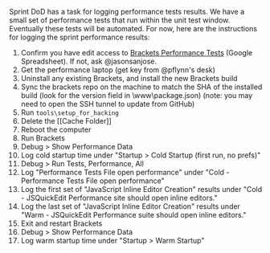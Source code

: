 Sprint DoD has a task for logging performance tests results. We have a small set of performance tests that run within the unit test window. Eventually these tests will be automated. For now, here are the instructions for logging the sprint performance results:

1. Confirm you have edit access to [Brackets Performance Tests](https://docs.google.com/spreadsheet/ccc?key=0Aras0diokeHxdEc5RGtOeVI0V0xGU3FPUXBuX3ZYTlE#gid=0) (Google Spreadsheet). If not, ask @jasonsanjose.
2. Get the performance laptop (get key from @pflynn's desk)
3. Uninstall any existing Brackets, and install the new Brackets build
4. Sync the brackets repo on the machine to match the SHA of the installed build (look for the version field in <path to install>\www\package.json) (note: you may need to open the SSH tunnel to update from GitHub)
5. Run ``tools\setup_for_hacking``
6. Delete the [[Cache Folder]]
7. Reboot the computer
8. Run Brackets
9. Debug > Show Performance Data
10. Log cold startup time under "Startup > Cold Startup (first run, no prefs)"
11. Debug > Run Tests, Performance, All
12. Log "Performance Tests File open performance" under "Cold - Performance Tests File open performance"
13. Log the first set of "JavaScript Inline Editor Creation" results under "Cold - JSQuickEdit Performance site should open inline editors."
14. Log the last set of "JavaScript Inline Editor Creation" results under "Warm - JSQuickEdit Performance suite should open inline editors."
15. Exit and restart Brackets
16. Debug > Show Performance Data
17. Log warm startup time under "Startup > Warm Startup"